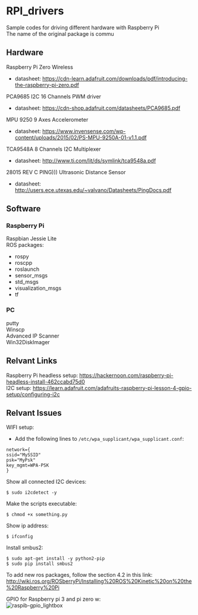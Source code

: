 # RPI_drivers
Sample codes for driving different hardware with Raspberry Pi <br />
The name of the original package is commu

## Hardware
Raspberry Pi Zero Wireless<br />
- datasheet: https://cdn-learn.adafruit.com/downloads/pdf/introducing-the-raspberry-pi-zero.pdf

PCA9685 I2C 16 Channels PWM driver<br />
- datasheet: https://cdn-shop.adafruit.com/datasheets/PCA9685.pdf

MPU 9250 9 Axes Accelerometer<br />
- datasheet: https://www.invensense.com/wp-content/uploads/2015/02/PS-MPU-9250A-01-v1.1.pdf

TCA9548A 8 Channels I2C Multiplexer<br />
- datasheet: http://www.ti.com/lit/ds/symlink/tca9548a.pdf

28015 REV C PING))) Ultrasonic Distance Sensor<br />
- datasheet: http://users.ece.utexas.edu/~valvano/Datasheets/PingDocs.pdf

## Software
### Raspberry Pi
Raspbian Jessie Lite<br />
ROS packages:<br />
- rospy
- roscpp
- roslaunch
- sensor_msgs
- std_msgs
- visualization_msgs
- tf
### PC
putty<br />
Winscp<br />
Advanced IP Scanner<br />
Win32DiskImager<br />

## Relvant Links
Raspberry Pi headless setup: https://hackernoon.com/raspberry-pi-headless-install-462ccabd75d0 <br />
I2C setup: https://learn.adafruit.com/adafruits-raspberry-pi-lesson-4-gpio-setup/configuring-i2c

## Relvant Issues
WIFI setup:<br />
- Add the following lines to `/etc/wpa_supplicant/wpa_supplicant.conf`:
~~~
network={
ssid="MySSID"
psk="MyPsk"
key_mgmt=WPA-PSK
}
~~~~

Show all connected I2C devices:
~~~
$ sudo i2cdetect -y
~~~
Make the scripts executable:
~~~
$ chmod +x something.py
~~~

Show ip address:
~~~
$ ifconfig
~~~

Install smbus2:
~~~
$ sudo apt-get install -y python2-pip
$ sudo pip install smbus2
~~~

To add new ros packages, follow the section 4.2 in this link:<br />
http://wiki.ros.org/ROSberryPi/Installing%20ROS%20Kinetic%20on%20the%20Raspberry%20Pi

GPIO for Raspberry pi 3 and pi zero w:<br />
![raspib-gpio_lightbox](https://user-images.githubusercontent.com/24307076/38147871-11d1443e-3422-11e8-8ede-98b4535786e0.png)

